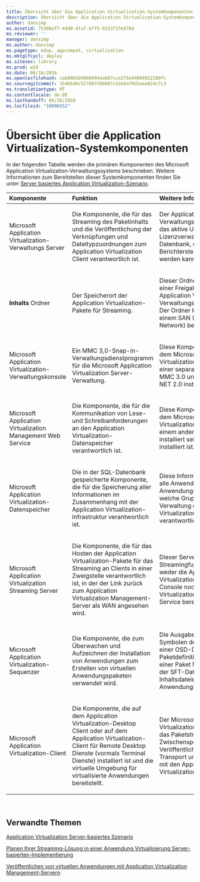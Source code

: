 ```yaml
---
title: Übersicht über die Application Virtualization-Systemkomponenten
description: Übersicht über die Application Virtualization-Systemkomponenten
author: dansimp
ms.assetid: 75d88ef7-44d8-4fa7-b7f5-9153f37e570d
ms.reviewer: ''
manager: dansimp
ms.author: dansimp
ms.pagetype: mdop, appcompat, virtualization
ms.mktglfcycl: deploy
ms.sitesec: library
ms.prod: w10
ms.date: 06/16/2016
ms.openlocfilehash: cab0065b9966094da687cce2f5e94069922189fc
ms.sourcegitcommit: 354664bc527d93f80687cd2eba70d1eea024c7c3
ms.translationtype: MT
ms.contentlocale: de-DE
ms.lasthandoff: 06/26/2020
ms.locfileid: "10806552"
---
```

# Übersicht über die Application Virtualization-Systemkomponenten


In der folgenden Tabelle werden die primären Komponenten des Microsoft Application Virtualization-Verwaltungssystems beschrieben. Weitere Informationen zum Bereitstellen dieser Systemkomponenten finden Sie unter [Server basiertes Application Virtualization-Szenario](application-virtualization-server-based-scenario.md).

<table>
<colgroup>
<col width="33%" />
<col width="33%" />
<col width="33%" />
</colgroup>
<thead>
<tr class="header">
<th align="left">Komponente</th>
<th align="left">Funktion</th>
<th align="left">Weitere Informationen</th>
</tr>
</thead>
<tbody>
<tr class="odd">
<td align="left"><p>Microsoft Application Virtualization-Verwaltungs Server</p></td>
<td align="left"><p>Die Komponente, die für das Streaming des Paketinhalts und die Veröffentlichung der Verknüpfungen und Dateitypzuordnungen zum Application Virtualization Client verantwortlich ist.</p></td>
<td align="left"><p>Der Application Virtualization-Verwaltungs Server unterstützt das aktive Upgrade, die Lizenzverwaltung und eine Datenbank, die für die Berichterstellung verwendet werden kann.</p></td>
</tr>
<tr class="even">
<td align="left"><p><strong>Inhalts </strong> Ordner</p></td>
<td align="left"><p>Der Speicherort der Application Virtualization-Pakete für Streaming.</p></td>
<td align="left"><p>Dieser Ordner kann sich auf einer Freigabe auf dem Application Virtualization-Verwaltungs Server befinden. Der Ordner kann sich auch in einem SAN (Storage Area Network) befinden.</p></td>
</tr>
<tr class="odd">
<td align="left"><p>Microsoft Application Virtualization-Verwaltungskonsole</p></td>
<td align="left"><p>Ein MMC 3,0-Snap-in-Verwaltungsdienstprogramm für die Microsoft Application Virtualization Server-Verwaltung.</p></td>
<td align="left"><p>Diese Komponente kann auf dem Microsoft Application Virtualization Server oder auf einer separaten Workstation mit MMC 3.0 und installiert werden. NET 2.0 installiert ist.</p></td>
</tr>
<tr class="even">
<td align="left"><p>Microsoft Application Virtualization Management Web Service</p></td>
<td align="left"><p>Die Komponente, die für die Kommunikation von Lese-und Schreibanforderungen an den Application Virtualization-Datenspeicher verantwortlich ist.</p></td>
<td align="left"><p>Diese Komponente kann auf dem Microsoft Application Virtualization Server oder auf einem anderen Computer installiert sein, auf dem IIS installiert ist.</p></td>
</tr>
<tr class="odd">
<td align="left"><p>Microsoft Application Virtualization-Datenspeicher</p></td>
<td align="left"><p>Die in der SQL-Datenbank gespeicherte Komponente, die für die Speicherung aller Informationen im Zusammenhang mit der Application Virtualization-Infrastruktur verantwortlich ist.</p></td>
<td align="left"><p>Diese Informationen umfassen alle Anwendungsdatensätze, Anwendungszuordnungen und welche Gruppen für die Verwaltung der Application Virtualization-Umgebung verantwortlich sind.</p></td>
</tr>
<tr class="even">
<td align="left"><p>Microsoft Application Virtualization Streaming Server</p></td>
<td align="left"><p>Die Komponente, die für das Hosten der Application Virtualization-Pakete für das Streaming an Clients in einer Zweigstelle verantwortlich ist, in der der Link zurück zum Application Virtualization Management-Server als WAN angesehen wird.</p></td>
<td align="left"><p>Dieser Server enthält nur Streamingfunktionen und stellt weder die Application Virtualization Management Console noch den Application Virtualization Management Web Service bereit.</p></td>
</tr>
<tr class="odd">
<td align="left"><p>Microsoft Application Virtualization-Sequenzer</p></td>
<td align="left"><p>Die Komponente, die zum Überwachen und Aufzeichnen der Installation von Anwendungen zum Erstellen von virtuellen Anwendungspaketen verwendet wird.</p></td>
<td align="left"><p>Die Ausgabe besteht aus den Symbolen der Anwendung, einer OSD-Datei mit Paketdefinitionsinformationen, einer Paket Manifestdatei und der SFT-Datei mit den Inhaltsdateien des Anwendungsprogramms.</p></td>
</tr>
<tr class="even">
<td align="left"><p>Microsoft Application Virtualization-Client</p></td>
<td align="left"><p>Die Komponente, die auf dem Application Virtualization-Desktop Client oder auf dem Application Virtualization-Client für Remote Desktop Dienste (vormals Terminal Dienste) installiert ist und die virtuelle Umgebung für virtualisierte Anwendungen bereitstellt.</p></td>
<td align="left"><p>Der Microsoft Application Virtualization-Client verwaltet das Paketstreaming in den Zwischenspeicher, Veröffentlichungsaktualisierung, Transport und alle Interaktionen mit den Application Virtualization-Servern.</p></td>
</tr>
</tbody>
</table>

 

## Verwandte Themen


[Application Virtualization Server-basiertes Szenario](application-virtualization-server-based-scenario.md)

[Planen Ihrer Streaming-Lösung in einer Anwendung Virtualisierung Server-basierten-Implementierung](planning-your-streaming-solution-in-an-application-virtualization-server-based-implementation.md)

[Veröffentlichen von virtuellen Anwendungen mit Application Virtualization Management-Servern](publishing-virtual-applications-using-application-virtualization-management-servers.md)

 

 





